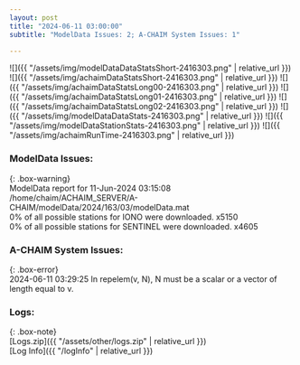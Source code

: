 ```yaml
---
layout: post
title: "2024-06-11 03:00:00"
subtitle: "ModelData Issues: 2; A-CHAIM System Issues: 1"

---
```


![]({{ "/assets/img/modelDataDataStatsShort-2416303.png" | relative_url }})
![]({{ "/assets/img/achaimDataStatsShort-2416303.png" | relative_url }})
![]({{ "/assets/img/achaimDataStatsLong00-2416303.png" | relative_url }})
![]({{ "/assets/img/achaimDataStatsLong01-2416303.png" | relative_url }})
![]({{ "/assets/img/achaimDataStatsLong02-2416303.png" | relative_url }})
![]({{ "/assets/img/modelDataDataStats-2416303.png" | relative_url }})
![]({{ "/assets/img/modelDataStationStats-2416303.png" | relative_url }})
![]({{ "/assets/img/achaimRunTime-2416303.png" | relative_url }})


### ModelData Issues:  
  
{: .box-warning}  
 ModelData report for 11-Jun-2024 03:15:08   
 /home/chaim/ACHAIM_SERVER/A-CHAIM/modelData/2024/163/03/modelData.mat   
 0% of all possible stations for IONO were downloaded. x5150   
 0% of all possible stations for SENTINEL were downloaded. x4605   
  
### A-CHAIM System Issues:  
  
{: .box-error}  
2024-06-11 03:29:25 In repelem(v, N), N must be a scalar or a vector of length equal to v.  

### Logs:  
  
{: .box-note}  
[Logs.zip]({{ "/assets/other/logs.zip" | relative_url }})  
[Log Info]({{ "/logInfo" | relative_url }})  

